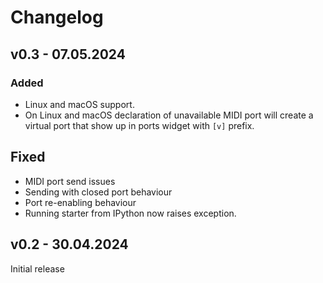 # Changelog

## v0.3 - 07.05.2024

### Added

- Linux and macOS support.
- On Linux and macOS declaration of unavailable MIDI port will create a virtual
  port that show up in ports widget with `[v]` prefix.

## Fixed

- MIDI port send issues
- Sending with closed port behaviour
- Port re-enabling behaviour
- Running starter from IPython now raises exception.

## v0.2 - 30.04.2024

Initial release
